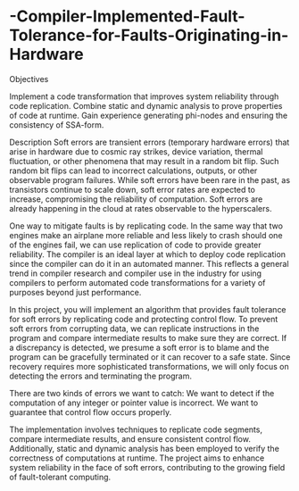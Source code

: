 # -Compiler-Implemented-Fault-Tolerance-for-Faults-Originating-in-Hardware

Objectives

Implement a code transformation that improves system reliability through code replication.
Combine static and dynamic analysis to prove properties of code at runtime.
Gain experience generating phi-nodes and ensuring the consistency of SSA-form.

Description
Soft errors are transient errors (temporary hardware errors) that arise in hardware due to cosmic ray strikes, device variation, thermal fluctuation, or other phenomena that may result in a random bit flip. Such random bit flips can lead to incorrect calculations, outputs, or other observable program failures.  While soft errors have been rare in the past, as transistors continue to scale down, soft error rates are expected to increase, compromising the reliability of computation. Soft errors are already happening in the cloud at rates observable to the hyperscalers.
 
One way to mitigate faults is by replicating code. In the same way that two engines make an airplane more reliable and less likely to crash should one of the engines fail, we can use replication of code to provide greater reliability. The compiler is an ideal layer at which to deploy code replication since the compiler can do it in an automated manner. This reflects a general trend in compiler research and compiler use in the industry for using compilers to perform automated code transformations for a variety of purposes beyond just performance.

In this project, you will implement an algorithm that provides fault tolerance for soft errors by replicating code and protecting control flow. To prevent soft errors from corrupting data, we can replicate instructions in the program and compare intermediate results to make sure they are correct.  If a discrepancy is detected, we presume a soft error is to blame and the program can be gracefully terminated or it can recover to a safe state.  Since recovery requires more sophisticated transformations, we will only focus on detecting the errors and terminating the program.
 
There are two kinds of errors we want to catch:
We want to detect if the computation of any integer or pointer value is incorrect.
We want to guarantee that control flow occurs properly.

The implementation involves techniques to replicate code segments, compare intermediate results, and ensure consistent control flow. Additionally, static and dynamic analysis has been employed to verify the correctness of computations at runtime. The project aims to enhance system reliability in the face of soft errors, contributing to the growing field of fault-tolerant computing.




